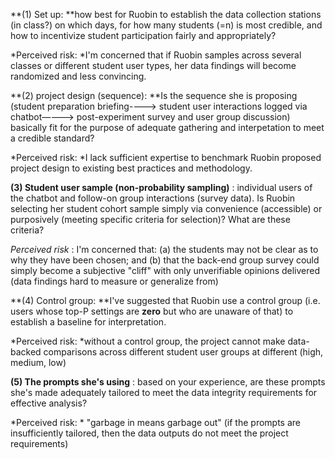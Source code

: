 **(1) Set up: **how best for Ruobin to establish the data collection stations (in class?) on which days, for how many students (=n)  is most credible, and how to incentivize student participation fairly and appropriately?

*Perceived risk: *I'm concerned that if Ruobin samples across several classes or different student user types, her data findings will become randomized and less convincing.

**(2) project design (sequence): **Is the sequence she is proposing (student preparation briefing----> student user interactions logged via chatbot—---> post-experiment survey and user group discussion) basically fit for the purpose of adequate gathering and interpetation to meet a credible standard?

*Perceived risk: *I lack sufficient expertise to benchmark Ruobin proposed project design to existing best practices and methodology.

 **(3) Student user sample (non-probability sampling)** : individual users of the chatbot and follow-on group interactions (survey data). Is Ruobin selecting  her student cohort sample simply via convenience (accessible) or purposively (meeting specific criteria for selection)? What are these criteria?

 *Perceived risk* : I'm concerned that: (a) the students may not be clear as to why they have been chosen; and (b) that the back-end group survey could simply become a subjective "cliff" with only  unverifiable opinions delivered (data findings hard to measure or generalize from)

**(4) Control group: **I've suggested that Ruobin use a control group (i.e. users whose top-P settings are **zero** but who are unaware of that) to establish a baseline for interpretation.

*Perceived risk: *without a control group, the project cannot make data-backed comparisons across different student user groups at different  (high, medium, low)

 **(5) The prompts she's using** : based on your experience, are these prompts she's made adequately tailored to meet the data integrity requirements for effective analysis?

 *Perceived risk: * "garbage in means garbage out" (if the prompts are insufficiently tailored, then the data outputs do not meet the project requirements)
